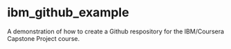# ibm_github_example
A demonstration of how to create a Github respository for the IBM/Coursera Capstone Project course.
